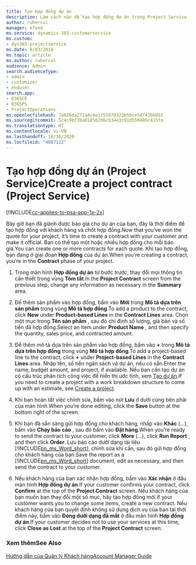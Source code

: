 ```yaml
---
title: Tạo hợp đồng dự án
description: Làm cách nào để tạo hợp đồng dự án trong Project Service
author: ruhercul
manager: kfend
ms.service: dynamics-365-customerservice
ms.custom:
- dyn365-projectservice
ms.date: 8/03/2018
ms.topic: article
ms.author: ruhercul
audience: Admin
search.audienceType:
- admin
- customizer
- enduser
search.app:
- D365CE
- D365PS
- ProjectOperations
ms.openlocfilehash: 7a626da271a4c4e1751870323b56ce54743bb891
ms.sourcegitcommit: 5c4c9bf3ba018562d6cb3443c01d550489c415fa
ms.translationtype: HT
ms.contentlocale: vi-VN
ms.lasthandoff: 10/16/2020
ms.locfileid: "4087122"
---
```

# <a name="create-a-project-contract-project-service"></a><span data-ttu-id="2ec06-103">Tạo hợp đồng dự án (Project Service)</span><span class="sxs-lookup"><span data-stu-id="2ec06-103">Create a project contract (Project Service)</span></span>

[!INCLUDE[cc-applies-to-psa-app-1x-2x](../includes/cc-applies-to-psa-app-1x-2x.md)]

<span data-ttu-id="2ec06-104">Bây giờ bạn đã giành được báo giá cho dự án của bạn, đây là thời điểm để tạo hợp đồng với khách hàng và chốt hợp đồng.</span><span class="sxs-lookup"><span data-stu-id="2ec06-104">Now that you’ve won the quote for your project, it’s time to create a contract with your customer and make it official.</span></span> <span data-ttu-id="2ec06-105">Bạn có thể tạo một hoặc nhiều hợp đồng cho mỗi báo giá.</span><span class="sxs-lookup"><span data-stu-id="2ec06-105">You can create one or more contracts for each quote.</span></span> <span data-ttu-id="2ec06-106">Khi tạo hợp đồng, bạn đang ở giai đoạn **Hợp đồng** của dự án.</span><span class="sxs-lookup"><span data-stu-id="2ec06-106">When you’re creating a contract, you’re in the **Contract** phase of your project.</span></span>  
  
1. <span data-ttu-id="2ec06-107">Trong màn hình **Hợp đồng dự án** từ bước trước, thay đổi mọi thông tin cần thiết trong vùng **Tóm tắt**.</span><span class="sxs-lookup"><span data-stu-id="2ec06-107">In the **Project Contract** screen from the previous step, change any information as necessary in the **Summary** area.</span></span>  
  
2. <span data-ttu-id="2ec06-108">Để thêm sản phẩm vào hợp đồng, bấm vào **Mới** trong **Mô tả dựa trên sản phẩm** trong vùng **Mô tả hợp đồng**.</span><span class="sxs-lookup"><span data-stu-id="2ec06-108">To add a product to the contract, click **New** under **Product-based Lines** in the **Contract Lines** area.</span></span> <span data-ttu-id="2ec06-109">Chọn một mục trong **Tên sản phẩm** , sau đó chỉ định số lượng, giá bán và số tiền đã hợp đồng.</span><span class="sxs-lookup"><span data-stu-id="2ec06-109">Select an item under **Product Name** , and then specify the quantity, sales price, and contracted amount.</span></span>  
  
3. <span data-ttu-id="2ec06-110">Để thêm mô tả dựa trên sản phẩm vào hợp đồng, bấm vào **+** trong **Mô tả dựa trên hợp đồng** trong vùng **Mô tả hợp đồng**.</span><span class="sxs-lookup"><span data-stu-id="2ec06-110">To add a project-based line to the contract, click **+** under **Project-based Lines** in the **Contract Lines** area.</span></span> <span data-ttu-id="2ec06-111">Nhập tên, số tiền ngân sách và dự án, nếu có sẵn.</span><span class="sxs-lookup"><span data-stu-id="2ec06-111">Enter the name, budget amount, and project, if available.</span></span> <span data-ttu-id="2ec06-112">Nếu bạn cần tạo dự án có cấu trúc phân tích công việc để hiển thị ước tính, xem [Tạo dự án](../psa/create-project.md).</span><span class="sxs-lookup"><span data-stu-id="2ec06-112">If you need to create a project with a work breakdown structure to come up with an estimate, see [Create a project](../psa/create-project.md).</span></span>  
  
4. <span data-ttu-id="2ec06-113">Khi bạn hoàn tất việc chỉnh sửa, bấm vào nút **Lưu** ở dưới cùng bên phải của màn hình.</span><span class="sxs-lookup"><span data-stu-id="2ec06-113">When you’re done editing, click the **Save** button at the bottom right of the screen.</span></span>  
  
5. <span data-ttu-id="2ec06-114">Khi bạn đã sẵn sàng gửi hợp đồng cho khách hàng, nhấp vào **Khác** (…), bấm vào **Chạy báo cáo** , sau đó bấm vào **Đặt hàng**.</span><span class="sxs-lookup"><span data-stu-id="2ec06-114">When you’re ready to send the contract to your customer, click **More** (…), click **Run Report** , and then click **Order**.</span></span> <span data-ttu-id="2ec06-115">Lưu báo cáo dưới dạng tài liệu [!INCLUDE[pn_ms_Word_short](../includes/pn-ms-word-short.md)], chỉnh sửa khi cần, sau đó gửi hợp đồng cho khách hàng của bạn.</span><span class="sxs-lookup"><span data-stu-id="2ec06-115">Save the report as a [!INCLUDE[pn_ms_Word_short](../includes/pn-ms-word-short.md)] document, edit as necessary, and then send the contract to your customer.</span></span>  
  
6. <span data-ttu-id="2ec06-116">Nếu khách hàng của bạn xác nhận hợp đồng, bấm vào **Xác nhận** ở đầu màn hình **Hợp đồng dự án**.</span><span class="sxs-lookup"><span data-stu-id="2ec06-116">If your customer confirms your contract, click **Confirm** at the top of the **Project Contract** screen.</span></span> <span data-ttu-id="2ec06-117">Nếu khách hàng của bạn muốn bạn thay đổi một số mục, hãy tạo hợp đồng mới.</span><span class="sxs-lookup"><span data-stu-id="2ec06-117">If your customer wants you to change some items, create a new contract.</span></span> <span data-ttu-id="2ec06-118">Nếu khách hàng của bạn quyết định không sử dụng dịch vụ của bạn tại thời điểm này, bấm vào **Đóng dưới dạng đã mất** ở đầu màn hình **Hợp đồng dự án**.</span><span class="sxs-lookup"><span data-stu-id="2ec06-118">If your customer decides not to use your services at this time, click **Close as Lost** at the top of the **Project Contract** screen.</span></span>  
  
### <a name="see-also"></a><span data-ttu-id="2ec06-119">Xem thêm</span><span class="sxs-lookup"><span data-stu-id="2ec06-119">See Also</span></span>  
 [<span data-ttu-id="2ec06-120">Hướng dẫn của Quản lý Khách hàng</span><span class="sxs-lookup"><span data-stu-id="2ec06-120">Account Manager Guide</span></span>](../psa/account-manager-guide.md)
